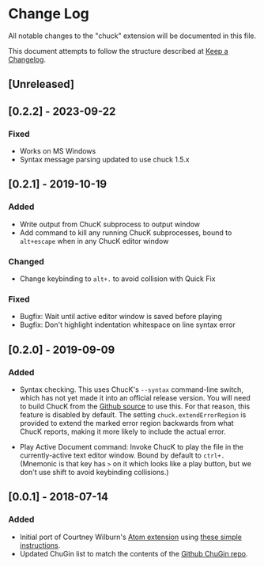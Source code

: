<!-- markdownlint-disable MD024 -->
# Change Log

All notable changes to the "chuck" extension will be documented in this file.

This document attempts to follow the structure described at [Keep a Changelog](http://keepachangelog.com/).

## [Unreleased]

## [0.2.2] - 2023-09-22

### Fixed

- Works on MS Windows
- Syntax message parsing updated to use chuck 1.5.x

## [0.2.1] - 2019-10-19

### Added

- Write output from ChucK subprocess to output window
- Add command to kill any running ChucK subprocesses, bound to `alt+escape` when in any
  ChucK editor window

### Changed

- Change keybinding to `alt+.` to avoid collision with Quick Fix

### Fixed

- Bugfix: Wait until active editor window is saved before playing
- Bugfix: Don't highlight indentation whitespace on line syntax error

## [0.2.0] - 2019-09-09

### Added

- Syntax checking. This uses ChucK's `--syntax` command-line switch, which has not
  yet made it into an official release version. You will need to build ChucK from
  the [Github source](https://github.com/ccrma/chuck) to use this. For that reason,
  this feature is disabled by default. The setting `chuck.extendErrorRegion` is provided
  to extend the marked error region backwards from what ChucK reports, making it more
  likely to include the actual error.

- Play Active Document command: Invoke ChucK to play the file in the currently-active
  text editor window. Bound by default to `ctrl+.` (Mnemonic is that key has `>` on it
  which looks like a play button, but we don't use shift to avoid keybinding collisions.)

## [0.0.1] - 2018-07-14

### Added

- Initial port of Courtney Wilburn's [Atom extension](https://github.com/cjwilburn/language-chuck) using
  [these simple instructions](https://www.reddit.com/r/vscode/comments/7qins6/porting_atom_packages_to_vscode/dsrdeqb/).
- Updated ChuGin list to match the contents of the [Github ChuGin repo](https://github.com/ccrma/chugins).

